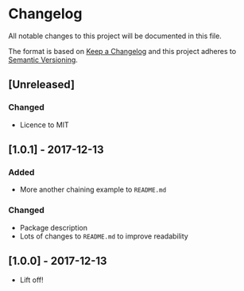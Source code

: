 # Changelog
All notable changes to this project will be documented in this file.

The format is based on [Keep a Changelog](http://keepachangelog.com/en/1.0.0/)
and this project adheres to [Semantic Versioning](http://semver.org/spec/v2.0.0.html).

## [Unreleased]
### Changed
- Licence to MIT

## [1.0.1] - 2017-12-13
### Added
- More another chaining example to `README.md`
### Changed
- Package description
- Lots of changes to `README.md` to improve readability

## [1.0.0] - 2017-12-13
- Lift off!